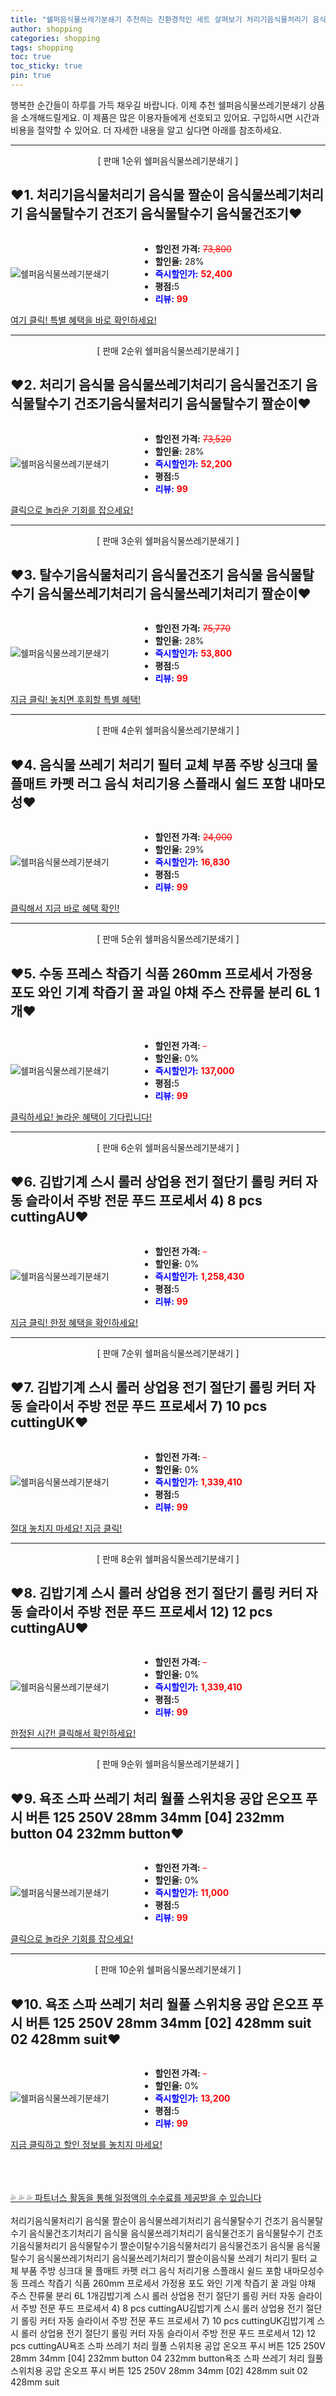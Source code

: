 ```yaml
---
title: "쉘퍼음식물쓰레기분쇄기 추천하는 친환경적인 세트 살펴보기 처리기음식물처리기 음식물 짤순이 음식물쓰레기처리기 음식물탈수기"
author: shopping
categories: shopping
tags: shopping
toc: true
toc_sticky: true
pin: true
---
```

행복한 순간들이 하루를 가득 채우길 바랍니다. 이제 추천 쉘퍼음식물쓰레기분쇄기 상품을 소개해드릴게요. 이 제품은 많은 이용자들에게 선호되고 있어요. 구입하시면 시간과 비용을 절약할 수 있어요. 더 자세한 내용을 알고 싶다면 아래를 참조하세요.

---
<p class="toplist" style="margin: 0 auto; display: block; width: fit-content;">[ 판매 1순위 쉘퍼음식물쓰레기분쇄기 ]</p>

<h2><strong>❤️1. 처리기음식물처리기 음식물 짤순이 음식물쓰레기처리기 음식물탈수기 건조기 음식물탈수기 음식물건조기❤️</strong></h2>

<div style="display: flex; align-items: center;">
    <div style="flex: 0.4;">
        <img src="https://thumbnail8.coupangcdn.com/thumbnails/remote/230x230ex/image/vendor_inventory/0cd2/b7f1f5e21c7eed90ebef4d5926820afd38670674867732856908c6e83a59.jpg" alt="쉘퍼음식물쓰레기분쇄기" style="max-width: 100%;">
    </div>
    <div style="flex: 0.6; margin-left: 10px;">
        <ul>
            <li><strong>할인전 가격:</strong> <del style="color: red;">73,800</del></li>
            <li><strong>할인율:</strong> 28%</li>
            <li><span style='color:blue'><strong>즉시할인가:</strong></span> <span style='color:red'><strong>52,400</strong></span></li>
            <li><strong>평점:</strong>5</li>
            <li><span style='color:blue'><strong>리뷰:</strong></span> <span style='color:red'><strong>99</strong></span></li>
        </ul>
    </div>
</div>
<div class="center">
    <a href="https://William4Davisa.github.io?lptag=AF9450613&subid=githubio&pageKey=8217469564&traceid=V0-153&itemId=23608390939&vendorItemId=90752883310" class="myButton">
        여기 클릭! 특별 혜택을 바로 확인하세요!
    </a>
</div>


---
<p class="toplist" style="margin: 0 auto; display: block; width: fit-content;">[ 판매 2순위 쉘퍼음식물쓰레기분쇄기 ]</p>

<h2><strong>❤️2. 처리기 음식물 음식물쓰레기처리기 음식물건조기 음식물탈수기 건조기음식물처리기 음식물탈수기 짤순이❤️</strong></h2>

<div style="display: flex; align-items: center;">
    <div style="flex: 0.4;">
        <img src="https://thumbnail8.coupangcdn.com/thumbnails/remote/230x230ex/image/vendor_inventory/0cd2/b7f1f5e21c7eed90ebef4d5926820afd38670674867732856908c6e83a59.jpg" alt="쉘퍼음식물쓰레기분쇄기" style="max-width: 100%;">
    </div>
    <div style="flex: 0.6; margin-left: 10px;">
        <ul>
            <li><strong>할인전 가격:</strong> <del style="color: red;">73,520</del></li>
            <li><strong>할인율:</strong> 28%</li>
            <li><span style='color:blue'><strong>즉시할인가:</strong></span> <span style='color:red'><strong>52,200</strong></span></li>
            <li><strong>평점:</strong>5</li>
            <li><span style='color:blue'><strong>리뷰:</strong></span> <span style='color:red'><strong>99</strong></span></li>
        </ul>
    </div>
</div>
<div class="center">
    <a href="https://William4Davisa.github.io?lptag=AF9450613&subid=githubio&pageKey=8216985518&traceid=V0-153&itemId=23604164422&vendorItemId=90752337821" class="myButton">
        클릭으로 놀라운 기회를 잡으세요!
    </a>
</div>


---
<p class="toplist" style="margin: 0 auto; display: block; width: fit-content;">[ 판매 3순위 쉘퍼음식물쓰레기분쇄기 ]</p>

<h2><strong>❤️3. 탈수기음식물처리기 음식물건조기 음식물 음식물탈수기 음식물쓰레기처리기 음식물쓰레기처리기 짤순이❤️</strong></h2>

<div style="display: flex; align-items: center;">
    <div style="flex: 0.4;">
        <img src="https://thumbnail6.coupangcdn.com/thumbnails/remote/230x230ex/image/vendor_inventory/6ab0/93181c5e2bfb731201ed810ede4b9fd5b7766f43261bd84fb4fd14a39f42.jpg" alt="쉘퍼음식물쓰레기분쇄기" style="max-width: 100%;">
    </div>
    <div style="flex: 0.6; margin-left: 10px;">
        <ul>
            <li><strong>할인전 가격:</strong> <del style="color: red;">75,770</del></li>
            <li><strong>할인율:</strong> 28%</li>
            <li><span style='color:blue'><strong>즉시할인가:</strong></span> <span style='color:red'><strong>53,800</strong></span></li>
            <li><strong>평점:</strong>5</li>
            <li><span style='color:blue'><strong>리뷰:</strong></span> <span style='color:red'><strong>99</strong></span></li>
        </ul>
    </div>
</div>
<div class="center">
    <a href="https://William4Davisa.github.io?lptag=AF9450613&subid=githubio&pageKey=8217102880&traceid=V0-153&itemId=23605177489&vendorItemId=90752541441" class="myButton">
        지금 클릭! 놓치면 후회할 특별 혜택!
    </a>
</div>


---
<p class="toplist" style="margin: 0 auto; display: block; width: fit-content;">[ 판매 4순위 쉘퍼음식물쓰레기분쇄기 ]</p>

<h2><strong>❤️4. 음식물 쓰레기 처리기 필터 교체 부품 주방 싱크대 물 플매트 카펫 러그 음식 처리기용 스플래시 쉴드 포함 내마모성❤️</strong></h2>

<div style="display: flex; align-items: center;">
    <div style="flex: 0.4;">
        <img src="https://thumbnail8.coupangcdn.com/thumbnails/remote/230x230ex/image/vendor_inventory/ff04/22572e5c967ef06a87381eb21c8d488056b18e97d0df011ee621792e69e1.png" alt="쉘퍼음식물쓰레기분쇄기" style="max-width: 100%;">
    </div>
    <div style="flex: 0.6; margin-left: 10px;">
        <ul>
            <li><strong>할인전 가격:</strong> <del style="color: red;">24,000</del></li>
            <li><strong>할인율:</strong> 29%</li>
            <li><span style='color:blue'><strong>즉시할인가:</strong></span> <span style='color:red'><strong>16,830</strong></span></li>
            <li><strong>평점:</strong>5</li>
            <li><span style='color:blue'><strong>리뷰:</strong></span> <span style='color:red'><strong>99</strong></span></li>
        </ul>
    </div>
</div>
<div class="center">
    <a href="https://William4Davisa.github.io?lptag=AF9450613&subid=githubio&pageKey=7848565762&traceid=V0-153&itemId=21386328142&vendorItemId=88443099245" class="myButton">
        클릭해서 지금 바로 혜택 확인!
    </a>
</div>


---
<p class="toplist" style="margin: 0 auto; display: block; width: fit-content;">[ 판매 5순위 쉘퍼음식물쓰레기분쇄기 ]</p>

<h2><strong>❤️5. 수동 프레스 착즙기 식품 260mm 프로세서 가정용 포도 와인 기계 착즙기 꿀 과일 야채 주스 잔류물 분리 6L 1개❤️</strong></h2>

<div style="display: flex; align-items: center;">
    <div style="flex: 0.4;">
        <img src="https://thumbnail7.coupangcdn.com/thumbnails/remote/230x230ex/image/vendor_inventory/53ee/f67273e2744bc8005db6aa643cdb81c6f936e0d2ee7079008f808a82826b.jpg" alt="쉘퍼음식물쓰레기분쇄기" style="max-width: 100%;">
    </div>
    <div style="flex: 0.6; margin-left: 10px;">
        <ul>
            <li><strong>할인전 가격:</strong> <del style="color: red;">-</del></li>
            <li><strong>할인율:</strong> 0%</li>
            <li><span style='color:blue'><strong>즉시할인가:</strong></span> <span style='color:red'><strong>137,000</strong></span></li>
            <li><strong>평점:</strong>5</li>
            <li><span style='color:blue'><strong>리뷰:</strong></span> <span style='color:red'><strong>99</strong></span></li>
        </ul>
    </div>
</div>
<div class="center">
    <a href="https://William4Davisa.github.io?lptag=AF9450613&subid=githubio&pageKey=8091335490&traceid=V0-153&itemId=22851828903&vendorItemId=90588051024" class="myButton">
        클릭하세요! 놀라운 혜택이 기다립니다!
    </a>
</div>


---
<p class="toplist" style="margin: 0 auto; display: block; width: fit-content;">[ 판매 6순위 쉘퍼음식물쓰레기분쇄기 ]</p>

<h2><strong>❤️6. 김밥기계 스시 롤러 상업용 전기 절단기 롤링 커터 자동 슬라이서 주방 전문 푸드 프로세서 4) 8 pcs cuttingAU❤️</strong></h2>

<div style="display: flex; align-items: center;">
    <div style="flex: 0.4;">
        <img src="https://thumbnail6.coupangcdn.com/thumbnails/remote/230x230ex/image/vendor_inventory/7ceb/1d1707034d2e450c4c41e33d9e5cdd6359ffe35b04aef20192fda35d7b8d.jpg" alt="쉘퍼음식물쓰레기분쇄기" style="max-width: 100%;">
    </div>
    <div style="flex: 0.6; margin-left: 10px;">
        <ul>
            <li><strong>할인전 가격:</strong> <del style="color: red;">-</del></li>
            <li><strong>할인율:</strong> 0%</li>
            <li><span style='color:blue'><strong>즉시할인가:</strong></span> <span style='color:red'><strong>1,258,430</strong></span></li>
            <li><strong>평점:</strong>5</li>
            <li><span style='color:blue'><strong>리뷰:</strong></span> <span style='color:red'><strong>99</strong></span></li>
        </ul>
    </div>
</div>
<div class="center">
    <a href="https://William4Davisa.github.io?lptag=AF9450613&subid=githubio&pageKey=8116802857&traceid=V0-153&itemId=23012731555&vendorItemId=90466711349" class="myButton">
        지금 클릭! 한정 혜택을 확인하세요!
    </a>
</div>


---
<p class="toplist" style="margin: 0 auto; display: block; width: fit-content;">[ 판매 7순위 쉘퍼음식물쓰레기분쇄기 ]</p>

<h2><strong>❤️7. 김밥기계 스시 롤러 상업용 전기 절단기 롤링 커터 자동 슬라이서 주방 전문 푸드 프로세서 7) 10 pcs cuttingUK❤️</strong></h2>

<div style="display: flex; align-items: center;">
    <div style="flex: 0.4;">
        <img src="https://thumbnail8.coupangcdn.com/thumbnails/remote/230x230ex/image/vendor_inventory/e964/9946fb885b1cb00373f65b8a2795d4b783fae0affcb627f2702d8cb8b9c3.jpg" alt="쉘퍼음식물쓰레기분쇄기" style="max-width: 100%;">
    </div>
    <div style="flex: 0.6; margin-left: 10px;">
        <ul>
            <li><strong>할인전 가격:</strong> <del style="color: red;">-</del></li>
            <li><strong>할인율:</strong> 0%</li>
            <li><span style='color:blue'><strong>즉시할인가:</strong></span> <span style='color:red'><strong>1,339,410</strong></span></li>
            <li><strong>평점:</strong>5</li>
            <li><span style='color:blue'><strong>리뷰:</strong></span> <span style='color:red'><strong>99</strong></span></li>
        </ul>
    </div>
</div>
<div class="center">
    <a href="https://William4Davisa.github.io?lptag=AF9450613&subid=githubio&pageKey=8116802857&traceid=V0-153&itemId=23012731558&vendorItemId=90466711326" class="myButton">
        절대 놓치지 마세요! 지금 클릭!
    </a>
</div>


---
<p class="toplist" style="margin: 0 auto; display: block; width: fit-content;">[ 판매 8순위 쉘퍼음식물쓰레기분쇄기 ]</p>

<h2><strong>❤️8. 김밥기계 스시 롤러 상업용 전기 절단기 롤링 커터 자동 슬라이서 주방 전문 푸드 프로세서 12) 12 pcs cuttingAU❤️</strong></h2>

<div style="display: flex; align-items: center;">
    <div style="flex: 0.4;">
        <img src="https://thumbnail7.coupangcdn.com/thumbnails/remote/230x230ex/image/vendor_inventory/0eb1/bf443b45944c5ae71a17fb0d9c0b3b5d53bdf59df2b23f4b9b6f49dc2eb0.jpg" alt="쉘퍼음식물쓰레기분쇄기" style="max-width: 100%;">
    </div>
    <div style="flex: 0.6; margin-left: 10px;">
        <ul>
            <li><strong>할인전 가격:</strong> <del style="color: red;">-</del></li>
            <li><strong>할인율:</strong> 0%</li>
            <li><span style='color:blue'><strong>즉시할인가:</strong></span> <span style='color:red'><strong>1,339,410</strong></span></li>
            <li><strong>평점:</strong>5</li>
            <li><span style='color:blue'><strong>리뷰:</strong></span> <span style='color:red'><strong>99</strong></span></li>
        </ul>
    </div>
</div>
<div class="center">
    <a href="https://William4Davisa.github.io?lptag=AF9450613&subid=githubio&pageKey=8116802857&traceid=V0-153&itemId=23012731561&vendorItemId=90466711332" class="myButton">
        한정된 시간! 클릭해서 확인하세요!
    </a>
</div>


---
<p class="toplist" style="margin: 0 auto; display: block; width: fit-content;">[ 판매 9순위 쉘퍼음식물쓰레기분쇄기 ]</p>

<h2><strong>❤️9. 욕조 스파 쓰레기 처리 월풀 스위치용 공압 온오프 푸시 버튼 125 250V 28mm 34mm [04] 232mm button 04 232mm button❤️</strong></h2>

<div style="display: flex; align-items: center;">
    <div style="flex: 0.4;">
        <img src="https://thumbnail6.coupangcdn.com/thumbnails/remote/230x230ex/image/vendor_inventory/b472/b4fffc0c3e5281de88a44519b2b13144224dcf1987bd6d8235a501b4b6a2.jpg" alt="쉘퍼음식물쓰레기분쇄기" style="max-width: 100%;">
    </div>
    <div style="flex: 0.6; margin-left: 10px;">
        <ul>
            <li><strong>할인전 가격:</strong> <del style="color: red;">-</del></li>
            <li><strong>할인율:</strong> 0%</li>
            <li><span style='color:blue'><strong>즉시할인가:</strong></span> <span style='color:red'><strong>11,000</strong></span></li>
            <li><strong>평점:</strong>5</li>
            <li><span style='color:blue'><strong>리뷰:</strong></span> <span style='color:red'><strong>99</strong></span></li>
        </ul>
    </div>
</div>
<div class="center">
    <a href="https://William4Davisa.github.io?lptag=AF9450613&subid=githubio&pageKey=7560736810&traceid=V0-153&itemId=19918519635&vendorItemId=90743497240" class="myButton">
        클릭으로 놀라운 기회를 잡으세요!
    </a>
</div>


---
<p class="toplist" style="margin: 0 auto; display: block; width: fit-content;">[ 판매 10순위 쉘퍼음식물쓰레기분쇄기 ]</p>

<h2><strong>❤️10. 욕조 스파 쓰레기 처리 월풀 스위치용 공압 온오프 푸시 버튼 125 250V 28mm 34mm [02] 428mm suit 02 428mm suit❤️</strong></h2>

<div style="display: flex; align-items: center;">
    <div style="flex: 0.4;">
        <img src="https://thumbnail6.coupangcdn.com/thumbnails/remote/230x230ex/image/vendor_inventory/263a/513378c241a02b14a763fe91904dc7af93bff4c7bc4877833b176044d775.jpg" alt="쉘퍼음식물쓰레기분쇄기" style="max-width: 100%;">
    </div>
    <div style="flex: 0.6; margin-left: 10px;">
        <ul>
            <li><strong>할인전 가격:</strong> <del style="color: red;">-</del></li>
            <li><strong>할인율:</strong> 0%</li>
            <li><span style='color:blue'><strong>즉시할인가:</strong></span> <span style='color:red'><strong>13,200</strong></span></li>
            <li><strong>평점:</strong>5</li>
            <li><span style='color:blue'><strong>리뷰:</strong></span> <span style='color:red'><strong>99</strong></span></li>
        </ul>
    </div>
</div>
<div class="center">
    <a href="https://William4Davisa.github.io?lptag=AF9450613&subid=githubio&pageKey=8241957078&traceid=V0-153&itemId=19918519633&vendorItemId=87598439752" class="myButton">
        지금 클릭하고 할인 정보를 놓치지 마세요!
    </a>
</div>

<br><br><br>[💦 💦 💦 파트너스 활동을 통해 일정액의 수수료를 제공받을 수 있습니다](https://link.coupang.com/a/bcpT2c)<br><br>처리기음식물처리기 음식물 짤순이 음식물쓰레기처리기 음식물탈수기 건조기 음식물탈수기 음식물건조기처리기 음식물 음식물쓰레기처리기 음식물건조기 음식물탈수기 건조기음식물처리기 음식물탈수기 짤순이탈수기음식물처리기 음식물건조기 음식물 음식물탈수기 음식물쓰레기처리기 음식물쓰레기처리기 짤순이음식물 쓰레기 처리기 필터 교체 부품 주방 싱크대 물 플매트 카펫 러그 음식 처리기용 스플래시 쉴드 포함 내마모성수동 프레스 착즙기 식품 260mm 프로세서 가정용 포도 와인 기계 착즙기 꿀 과일 야채 주스 잔류물 분리 6L 1개김밥기계 스시 롤러 상업용 전기 절단기 롤링 커터 자동 슬라이서 주방 전문 푸드 프로세서 4) 8 pcs cuttingAU김밥기계 스시 롤러 상업용 전기 절단기 롤링 커터 자동 슬라이서 주방 전문 푸드 프로세서 7) 10 pcs cuttingUK김밥기계 스시 롤러 상업용 전기 절단기 롤링 커터 자동 슬라이서 주방 전문 푸드 프로세서 12) 12 pcs cuttingAU욕조 스파 쓰레기 처리 월풀 스위치용 공압 온오프 푸시 버튼 125 250V 28mm 34mm [04] 232mm button 04 232mm button욕조 스파 쓰레기 처리 월풀 스위치용 공압 온오프 푸시 버튼 125 250V 28mm 34mm [02] 428mm suit 02 428mm suit